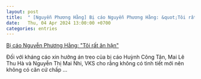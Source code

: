 ```yaml
---
layout: post
title:  " [Nguyễn Phương Hằng] Bị cáo Nguyễn Phương Hằng: &quot;Tôi rất ân hận&quot;"
date:   Thu, 04 Apr 2024 13:00:00 +0700
categories: entries
---
```

[Bị cáo Nguyễn Phương Hằng: &quot;Tôi rất ân hận&quot;](https://dantri.com.vn/phap-luat/bi-cao-nguyen-phuong-hang-toi-rat-an-han-20240404055434861.htm)

Đối với kháng cáo xin hưởng án treo của bị cáo Huỳnh Công Tân, Mai Lê Thu Hà và Nguyễn Thị Mai Nhi, VKS cho rằng không có tình tiết mới nên không có căn cứ chấp&nbsp;...

